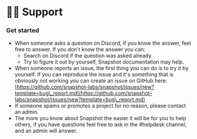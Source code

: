 # 🙋‍♂️ Support

### Get started

* When someone asks a question on Discord, if you know the answer, feel free to answer. If you don't know the answer you can:
  * Search on Discord if the question was asked already.&#x20;
  * Try to figure it out by yourself, Snapshot documentation may help.
* When someone reports an issue, the first thing you can do is to try it by yourself. If you can reproduce the issue and it's something that is obviously not working you can create an issue on GitHub here: [https://github.com/snapshot-labs/snapshot/issues/new?template=bug\_report.md](https://github.com/snapshot-labs/snapshot/issues/new?template=bug\_report.md)
* If someone spams or promotes a project for no reason, please contact an admin.
* The more you know about Snapshot the easier it will be for you to help others, if you have questions feel free to ask in the #helpdesk channel, and an admin will answer.
